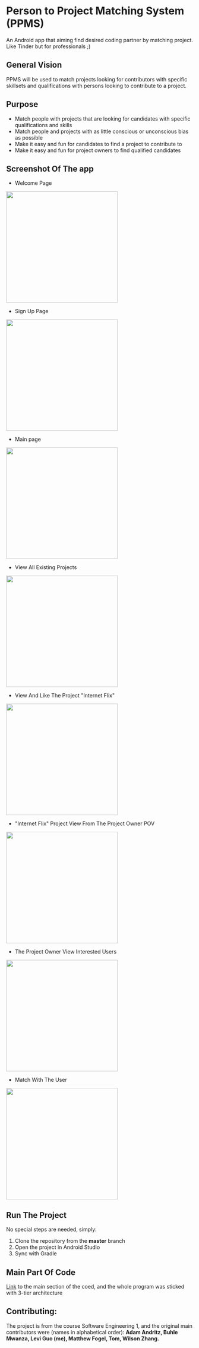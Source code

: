 # Person to Project Matching System (PPMS)
An Android app that aiming find desired coding partner by matching project. Like Tinder but for professionals ;)

## General Vision
PPMS will be used to match projects looking for contributors with specific skillsets and qualifications with persons looking to contribute to a project. 

## Purpose
* Match people with projects that are looking for candidates with specific qualifications and skills
* Match people and projects with as little conscious or unconscious bias as possible
* Make it easy and fun for candidates to find a project to contribute to
* Make it easy and fun for project owners to find qualified candidates

## Screenshot Of The app
- Welcome Page
<img src="https://github.com/LeviIsAwesome/Person-to-Project-Matching-System/blob/master/images/start_page.png" width="300px;"/>

- Sign Up Page
<img src="https://github.com/LeviIsAwesome/Person-to-Project-Matching-System/blob/master/images/signup_page.png" width="300px;"/>

- Main page
<img src="https://github.com/LeviIsAwesome/Person-to-Project-Matching-System/blob/master/images/main_page.png" width="300px;"/>

- View All Existing Projects 
<img src="https://github.com/LeviIsAwesome/Person-to-Project-Matching-System/blob/master/images/view_existing_proj.png" width="300px;"/>

- View And Like The Project "Internet Flix"
<img src="https://github.com/LeviIsAwesome/Person-to-Project-Matching-System/blob/master/images/selected_page.png" width="300px;"/>

- "Internet Flix" Project View From The Project Owner POV 
<img src="https://github.com/LeviIsAwesome/Person-to-Project-Matching-System/blob/master/images/proj_owner_proj_page.png" width="300px;"/>

- The Project Owner View Interested Users
<img src="https://github.com/LeviIsAwesome/Person-to-Project-Matching-System/blob/master/images/view_instered_user.png" width="300px;"/>

- Match With The User
<img src="https://github.com/LeviIsAwesome/Person-to-Project-Matching-System/blob/master/images/match.png" width="300px;"/>

## Run The Project
No special steps are needed, simply:
1. Clone the repository from the **master** branch  
2. Open the project in Android Studio
3. Sync with Gradle

## Main Part Of Code
[Link](https://github.com/LeviIsAwesome/Person-to-Project-Matching-System/tree/master/app/src/main/java/comp3350/ppms)
to the main section of the coed, and the whole program was sticked with 3-tier architecture


## Contributing:
The project is from the course Software Engineering 1, and the original main contributors were (names in alphabetical order):
**Adam Andritz, Buhle Mwanza, Levi Guo (me), Matthew Fogel, Tom, Wilson Zhang.**
